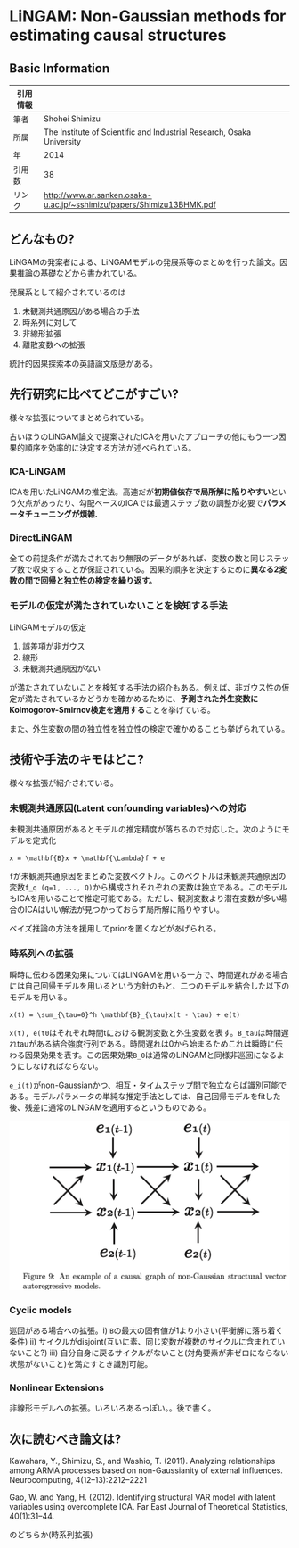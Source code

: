 # LiNGAM: Non-Gaussian methods for estimating causal structures

## Basic Information

| 引用情報 |                                                                       |
| -------- | --------------------------------------------------------------------- |
| 筆者     | Shohei Shimizu                                                        |
| 所属     | The Institute of Scientific and Industrial Research, Osaka University |
| 年       | 2014                                                                  |
| 引用数   | 38                                                                    |
| リンク   | http://www.ar.sanken.osaka-u.ac.jp/~sshimizu/papers/Shimizu13BHMK.pdf |

## どんなもの?

LiNGAMの発案者による、LiNGAMモデルの発展系等のまとめを行った論文。因果推論の基礎などから書かれている。

発展系として紹介されているのは

1. 未観測共通原因がある場合の手法
2. 時系列に対して
3. 非線形拡張
4. 離散変数への拡張

統計的因果探索本の英語論文版感がある。

## 先行研究に比べてどこがすごい?

様々な拡張についてまとめられている。

古いほうのLiNGAM論文で提案されたICAを用いたアプローチの他にもう一つ因果的順序を効率的に決定する方法が述べられている。

### ICA-LiNGAM

ICAを用いたLiNGAMの推定法。高速だが**初期値依存で局所解に陥りやすい**という欠点があったり、勾配ベースのICAでは最適ステップ数の調整が必要で**パラメータチューニングが煩雑.**

### DirectLiNGAM

全ての前提条件が満たされており無限のデータがあれば、変数の数と同じステップ数で収束することが保証されている。因果的順序を決定するために**異なる2変数の間で回帰と独立性の検定を繰り返す。**

### モデルの仮定が満たされていないことを検知する手法

LiNGAMモデルの仮定

1. 誤差項が非ガウス
2. 線形
3. 未観測共通原因がない

が満たされていないことを検知する手法の紹介もある。例えば、非ガウス性の仮定が満たされているかどうかを確かめるために、**予測された外生変数にKolmogorov-Smirnov検定を適用する**ことを挙げている。

また、外生変数の間の独立性を独立性の検定で確かめることも挙げられている。

## 技術や手法のキモはどこ?

様々な拡張が紹介されている。

### 未観測共通原因(Latent confounding variables)への対応

未観測共通原因があるとモデルの推定精度が落ちるので対応した。次のようにモデルを定式化

```{latex}
x = \mathbf{B}x + \mathbf{\Lambda}f + e
```

`f`が未観測共通原因をまとめた変数ベクトル。このベクトルは未観測共通原因の変数`f_q (q=1, ..., Q)`から構成されそれぞれの変数は独立である。このモデルもICAを用いることで推定可能である。ただし、観測変数より潜在変数が多い場合のICAはいい解法が見つかっておらず局所解に陥りやすい。

ベイズ推論の方法を援用してpriorを置くなどがあげられる。

### 時系列への拡張

瞬時に伝わる因果効果についてはLiNGAMを用いる一方で、時間遅れがある場合には自己回帰モデルを用いるという方針のもと、二つのモデルを結合した以下のモデルを用いる。

```{latex}
x(t) = \sum_{\tau=0}^h \mathbf{B}_{\tau}x(t - \tau) + e(t)
```

`x(t), e(t0`はそれぞれ時間tにおける観測変数と外生変数を表す。`B_tau`は時間遅れtauがある結合強度行列である。時間遅れは0から始まるためこれは瞬時に伝わる因果効果を表す。この因果効果`B_0`は通常のLiNGAMと同様非巡回になるようにしなければならない。

`e_i(t)`がnon-Gaussianかつ、相互・タイムステップ間で独立ならば識別可能である。モデルパラメータの単純な推定手法としては、自己回帰モデルをfitした後、残差に通常のLiNGAMを適用するというものである。

![LiNGAM-for-time-series](figrues/../figures/LiNGAM-for-time-series.png)

### Cyclic models

巡回がある場合への拡張。i) `B`の最大の固有値が1より小さい(平衡解に落ち着く条件) ii) サイクルがdisjoint(互いに素、同じ変数が複数のサイクルに含まれていないこと?) iii) 自分自身に戻るサイクルがないこと(対角要素が非ゼロにならない状態がないこと)を満たすとき識別可能。

### Nonlinear Extensions

非線形モデルへの拡張。いろいろあるっぽい。。後で書く。

## 次に読むべき論文は?

Kawahara, Y., Shimizu, S., and Washio, T. (2011). Analyzing relationships among ARMA processes based on non-Gaussianity of external influences. Neurocomputing, 4(12–13):2212–2221

Gao, W. and Yang, H. (2012). Identifying structural VAR model with latent variables using overcomplete ICA. Far East Journal of Theoretical Statistics, 40(1):31–44.

のどちらか(時系列拡張)
